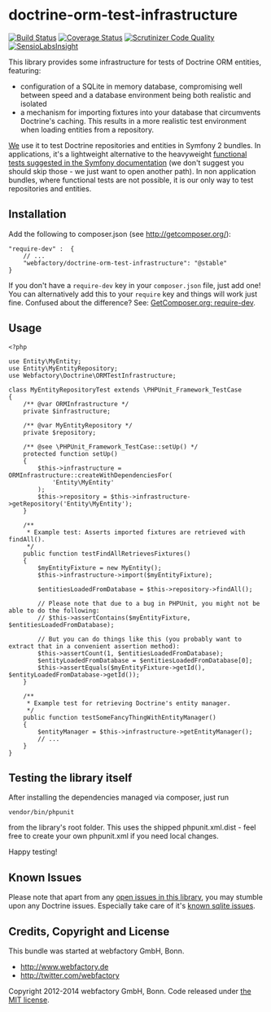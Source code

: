 doctrine-orm-test-infrastructure
================================

[![Build Status](https://travis-ci.org/webfactory/doctrine-orm-test-infrastructure.svg?branch=master)](https://travis-ci.org/webfactory/doctrine-orm-test-infrastructure)
[![Coverage Status](https://img.shields.io/coveralls/webfactory/doctrine-orm-test-infrastructure.svg)](https://coveralls.io/r/webfactory/doctrine-orm-test-infrastructure?branch=master)
[![Scrutinizer Code Quality](https://scrutinizer-ci.com/g/webfactory/doctrine-orm-test-infrastructure/badges/quality-score.png?b=master)](https://scrutinizer-ci.com/g/webfactory/doctrine-orm-test-infrastructure/?branch=master)
[![SensioLabsInsight](https://insight.sensiolabs.com/projects/ee876bf5-48d3-40ce-a488-3fafc5f776d7/mini.png)](https://insight.sensiolabs.com/projects/ee876bf5-48d3-40ce-a488-3fafc5f776d7)

This library provides some infrastructure for tests of Doctrine ORM entities, featuring:

- configuration of a SQLite in memory database, compromising well between speed and a database environment being both
  realistic and isolated 
- a mechanism for importing fixtures into your database that circumvents Doctrine's caching. This results in a more
  realistic test environment when loading entities from a repository.

[We](https://www.webfactory.de/) use it to test Doctrine repositories and entities in Symfony 2 bundles. In
applications, it's a lightweight alternative to the heavyweight [functional tests suggested in the Symfony documentation](http://symfony.com/doc/current/cookbook/testing/doctrine.html)
(we don't suggest you should skip those - we just want to open another path). In non application bundles, where
functional tests are not possible, it is our only way to test repositories and entities.


Installation
------------

Add the following to composer.json (see http://getcomposer.org/):

    "require-dev" :  {
        // ...
        "webfactory/doctrine-orm-test-infrastructure": "@stable"
    }

If you don't have a `require-dev` key in your `composer.json` file, just
add one! You can alternatively add this to your `require` key and things
will work just fine. Confused about the difference? See:
[GetComposer.org: require-dev](https://getcomposer.org/doc/04-schema.md#require-dev).


Usage
-----

    <?php
    
    use Entity\MyEntity;
    use Entity\MyEntityRepository;
    use Webfactory\Doctrine\ORMTestInfrastructure;
    
    class MyEntityRepositoryTest extends \PHPUnit_Framework_TestCase
    {
        /** @var ORMInfrastructure */
        private $infrastructure;
        
        /** @var MyEntityRepository */
        private $repository;
        
        /** @see \PHPUnit_Framework_TestCase::setUp() */
        protected function setUp()
        {
            $this->infrastructure = ORMInfrastructure::createWithDependenciesFor(
                'Entity\MyEntity'
            );
            $this->repository = $this->infrastructure->getRepository('Entity\MyEntity');
        }
        
        /**
         * Example test: Asserts imported fixtures are retrieved with findAll().
         */
        public function testFindAllRetrievesFixtures()
        {
            $myEntityFixture = new MyEntity();
            $this->infrastructure->import($myEntityFixture);
            
            $entitiesLoadedFromDatabase = $this->repository->findAll();

            // Please note that due to a bug in PHPUnit, you might not be able to do the following:
            // $this->assertContains($myEntityFixture, $entitiesLoadedFromDatabase);

            // But you can do things like this (you probably want to extract that in a convenient assertion method):
            $this->assertCount(1, $entitiesLoadedFromDatabase);
            $entityLoadedFromDatabase = $entitiesLoadedFromDatabase[0];
            $this->assertEquals($myEntityFixture->getId(), $entityLoadedFromDatabase->getId());
        }
        
        /**
         * Example test for retrieving Doctrine's entity manager.
         */
        public function testSomeFancyThingWithEntityManager()
        {
            $entityManager = $this->infrastructure->getEntityManager();
            // ...
        }
    }
    

Testing the library itself
--------------------------

After installing the dependencies managed via composer, just run

    vendor/bin/phpunit

from the library's root folder. This uses the shipped phpunit.xml.dist - feel free to create your own phpunit.xml if you
need local changes.

Happy testing!


Known Issues
------------

Please note that apart from any [open issues in this library](https://github.com/webfactory/doctrine-orm-test-infrastructure/issues), you
may stumble upon any Doctrine issues. Especially take care of it's [known sqlite issues](http://doctrine-dbal.readthedocs.org/en/latest/reference/known-vendor-issues.html#sqlite).


Credits, Copyright and License
------------------------------

This bundle was started at webfactory GmbH, Bonn.

- <http://www.webfactory.de>
- <http://twitter.com/webfactory>

Copyright 2012-2014 webfactory GmbH, Bonn. Code released under [the MIT license](LICENSE).
